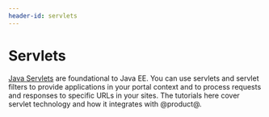 ```yaml
---
header-id: servlets
---
```


# Servlets

[Java Servlets](https://en.wikipedia.org/wiki/Java_servlet) are foundational to
Java EE. You can use servlets and servlet filters to provide applications in
your portal context and to process requests and responses to specific URLs in
your sites. The tutorials here cover servlet technology and how it integrates
with @product@. 
